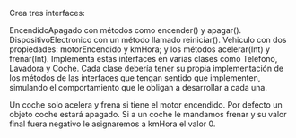 Crea tres interfaces:

EncendidoApagado con métodos como encender() y apagar().
DispositivoElectronico con un método llamado reiniciar().
Vehiculo con dos propiedades: motorEncendido y kmHora; y los métodos acelerar(Int) y frenar(Int).
Implementa estas interfaces en varias clases como Telefono, Lavadora y Coche. Cada clase debería tener su propia implementación de los métodos de las interfaces que tengan sentido que implementen, simulando el comportamiento que le obligan a desarrollar a cada una.

Un coche solo acelera y frena si tiene el motor encendido. Por defecto un objeto coche estará apagado. Si a un coche le mandamos frenar y su valor final fuera negativo le asignaremos a kmHora el valor 0.
